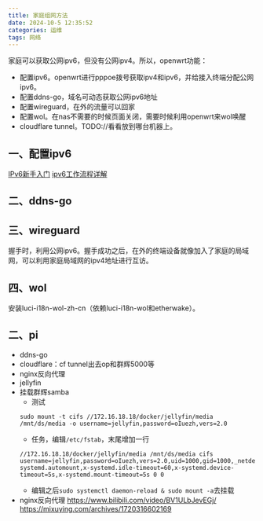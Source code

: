 ```yaml
---
title: 家庭组网方法
date: 2024-10-5 12:35:52
categories: 运维
tags: 网络
---
```


家庭可以获取公网ipv6，但没有公网ipv4。所以，openwrt功能：
- 配置ipv6。openwrt进行pppoe拨号获取ipv4和ipv6，并给接入终端分配公网ipv6。
- 配置ddns-go，域名可动态获取公网ipv6地址
- 配置wireguard，在外的流量可以回家
- 配置wol。在nas不需要的时候页面关闭，需要时候利用openwrt来wol唤醒
- cloudflare tunnel。TODO://看看放到哪台机器上。
<!--more-->
## 一、配置ipv6
[IPv6新手入门](https://www.youtube.com/watch?v=dQ1AMXAiEJk)
[ipv6工作流程详解](https://www.youtube.com/watch?v=klQ6JbZEeJ0)
## 二、ddns-go
## 三、wireguard
握手时，利用公网ipv6。握手成功之后，在外的终端设备就像加入了家庭的局域网，可以利用家庭局域网的ipv4地址进行互访。
## 四、wol
安装luci-i18n-wol-zh-cn（依赖luci-i18n-wol和etherwake）。

## 二、pi
- ddns-go
- cloudflare：cf tunnel出去op和群辉5000等
- nginx反向代理
- jellyfin
- 挂载群辉samba
    - 测试
    ```shell
    sudo mount -t cifs //172.16.18.18/docker/jellyfin/media /mnt/ds/media -o username=jellyfin,password=oIuezh,vers=2.0
    ```
    - 任务，编辑`/etc/fstab`，末尾增加一行
    ```shell
    //172.16.18.18/docker/jellyfin/media /mnt/ds/media cifs username=jellyfin,password=oIuezh,vers=2.0,uid=1000,gid=1000,_netdev,x-systemd.automount,x-systemd.idle-timeout=60,x-systemd.device-timeout=5s,x-systemd.mount-timeout=5s 0 0
    ```
    - 编辑之后`sudo systemctl daemon-reload & sudo mount -a`去挂载
- nginx反向代理
https://www.bilibili.com/video/BV1ULbJevEGj/
https://mixuying.com/archives/1720316602169